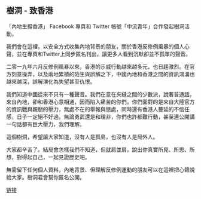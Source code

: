 ## 樹洞 - 致香港

「內地生撐香港」 Facebook 專頁和 Twitter 帳號「中流青年」合作發起樹洞活動。

我們會在這裡，以安全方式收集內地背景的朋友，關於香港反修例風暴的個人心聲，並在專頁和Twitter上同步匿名刊出，讓更多人看到沉默卻並不孤單的聲音。

二零一九年六月反修例風暴以來，香港的示威行動越來越多元，也日趨激烈。在官方刻意操弄，以及兩地累積的陌生與誤解之下，中國內地和香港之間的資訊鴻溝也越來越深，誤解演化為失望甚至仇恨。

我們知道中國從來不只有一種聲音。我們在意在夾縫之間的少數派，說著普通話，來自內地，卻和香港心意相通，因而陷入痛苦的你們。你們面對的是來自大陸官方的資訊戰與親朋的壓力，無處不在的舉報與懲處，同時還有香港人蔓延的不信任感，日子一定絕不好過。無論勇武還是和理非，你們也許都難行動，甚至連公開講一句話都有巨大壓力，我們理解。

這個樹洞，希望讓大家知道，沒有人是孤島，也沒有人是局外人。

大家都辛苦了。結局會怎樣我們不知道，但就肩並肩，說出你真實所見、所思、所想，對得起自己，一起見證歷史吧。

無需留下任何個人資料，內地背景、但理解反修例運動的朋友可以在這裡把心聲說給大家。樹洞君會幫你匿名公開。

[链接](https://docs.google.com/forms/d/e/1FAIpQLSeR_JRiGo4y5inWer3VcvKRS9x2nHwKAxmFHy3Gk7KkvI6_ug/viewform)